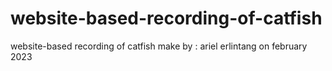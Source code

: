 # website-based-recording-of-catfish
website-based recording of catfish make by : ariel erlintang on february 2023
